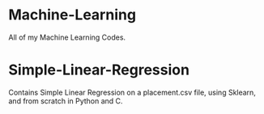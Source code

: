 # Machine-Learning
 All of my Machine Learning Codes.

# Simple-Linear-Regression
 Contains Simple Linear Regression on a placement.csv file, using Sklearn, and from scratch in Python and C.